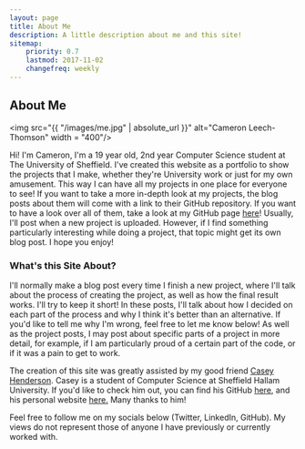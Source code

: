 ```yaml
---
layout: page
title: About Me
description: A little description about me and this site!
sitemap:
    priority: 0.7
    lastmod: 2017-11-02
    changefreq: weekly
---
```

## About Me

<span class="image left"><img src="{{ "/images/me.jpg" | absolute_url }}" alt="Cameron Leech-Thomson" width = "400"/></span>

Hi! I'm Cameron, I'm a 19 year old, 2nd year Computer Science student at The University of Sheffield. I've created this website as a portfolio to show the projects that I make, whether they're University work or just for my own amusement. This way I can have all my projects in one place for everyone to see! If you want to take a more in-depth look at my projects, the blog posts about them will come with a link to their GitHub repository. If you want to have a look over all of them, take a look at my GitHub page [here](https://github.com/Cameron-Leech-Thomson)!
Usually, I'll post when a new project is uploaded. However, if I find something particularly interesting while doing a project, that topic might get its own blog post. I hope you enjoy!

### What's this Site About?
I'll normally make a blog post every time I finish a new project, where I'll talk about the process of creating the project, as well as how the final result works. I'll try to keep it short!
In these posts, I'll talk about how I decided on each part of the process and why I think it's better than an alternative. If you'd like to tell me why I'm wrong, feel free to let me know below! As well as the project posts, I may post about specific parts of a project in more detail, for example, if I am particularly proud of a certain part of the code, or if it was a pain to get to work.

<div class="box">
  <p>
  The creation of this site was greatly assisted by my good friend <a href = "https://twitter.com/caseyh08">Casey Henderson</a>. Casey is a student of Computer Science at Sheffield Hallam University. If you'd like to check him out, you can find his GitHub <a href = "https://github.com/caseyhenderson">here</a>, and his personal website <a href = "https://caseyhenderson.github.io">here.</a> Many thanks to him!
  </p>
</div>

Feel free to follow me on my socials below (Twitter, LinkedIn, GitHub). My views do not represent those of anyone I have previously or currently worked with.
